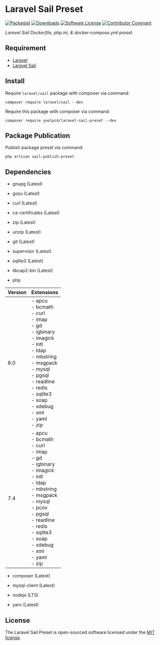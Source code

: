 # Laravel Sail Preset

[![Packagist][ico-packagist]][link-packagist]
[![Downloads][ico-downloads]][link-packagist]
[![Software License][ico-license]](LICENSE.md)
[![Contributor Covenant][ico-code-of-conduct]](CODE_OF_CONDUCT.md)

_Laravel Sail Dockerfile, php.ini, & docker-compose.yml preset._

## Requirement

- [Laravel](https://laravel.com)
- [Laravel Sail](https://github.com/laravel/sail)

## Install

Require `laravel/sail` package with composer via command:

```shell
composer require laravel/sail --dev
```

Require this package with composer via command:

```shell
composer require yoelpc4/laravel-sail-preset --dev
```

## Package Publication

Publish package preset via command:

```shell
php artisan sail:publish-preset
```

## Dependencies

- gnupg (Latest)
  
- gosu (Latest) 
  
- curl (Latest) 
  
- ca-certificates (Latest) 
  
- zip (Latest) 

- unzip (Latest) 
  
- git (Latest) 
  
- supervisor (Latest) 
  
- sqlite3 (Latest) 
  
- libcap2-bin (Latest)

- php

| Version | Extensions                                                                                                                                                                                                                                       |
|---------|--------------------------------------------------------------------------------------------------------------------------------------------------------------------------------------------------------------------------------------------------|
| 8.0     | - apcu<br>- bcmath<br>- curl<br>- imap<br>- gd<br>- igbinary<br>- imagick<br>- intl<br>- ldap<br>- mbstring<br>- msgpack<br>- mysql<br>- pgsql<br>- readline<br>- redis<br>- sqlite3<br>- soap<br>- xdebug<br>- xml<br>- yaml<br>- zip           |
| 7.4     | - apcu<br>- bcmath<br>- curl<br>- imap<br>- gd<br>- igbinary<br>- imagick<br>- intl<br>- ldap<br>- mbstring<br>- msgpack<br>- mysql<br>- pcov<br>- pgsql<br>- readline<br>- redis<br>- sqlite3<br>- soap<br>- xdebug<br>- xml<br>- yaml<br>- zip |

- composer (Latest)

- mysql-client (Latest)

- nodejs (LTS)

- yarn (Latest)

## License

The Laravel Sail Preset is open-sourced software licensed under the [MIT license](http://opensource.org/licenses/MIT).

[ico-packagist]: https://img.shields.io/packagist/v/yoelpc4/laravel-sail-preset.svg?style=flat-square
[ico-downloads]: https://img.shields.io/packagist/dt/yoelpc4/laravel-sail-preset.svg?style=flat-square
[ico-license]: https://img.shields.io/packagist/l/yoelpc4/laravel-sail-preset.svg?style=flat-square
[ico-code-of-conduct]: https://img.shields.io/badge/Contributor%20Covenant-v2.0%20adopted-ff69b4.svg

[link-packagist]: https://packagist.org/packages/yoelpc4/laravel-sail-preset
